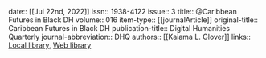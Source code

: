 date:: [[Jul 22nd, 2022]]
issn:: 1938-4122
issue:: 3
title:: @Caribbean Futures in Black DH
volume:: 016
item-type:: [[journalArticle]]
original-title:: Caribbean Futures in Black DH
publication-title:: Digital Humanities Quarterly
journal-abbreviation:: DHQ
authors:: [[Kaiama L. Glover]]
links:: [Local library](zotero://select/groups/2386895/items/YBTTUPRT), [Web library](https://www.zotero.org/groups/2386895/items/YBTTUPRT)

